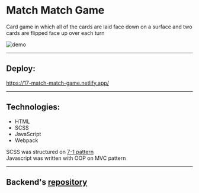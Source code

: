 # Match Match Game

Card game in which all of the cards are laid face down on a surface and two cards are flipped face up over each turn

![demo](https://media.giphy.com/media/ie27ldSOp5NnHXEmkU/giphy.gif)

---

## Deploy:

https://17-match-match-game.netlify.app/

---

## Technologies:
- HTML
- SCSS
- JavaScript
- Webpack

SCSS was structured on [7-1 pattern](https://sass-guidelin.es/#the-7-1-pattern)  
Javascript was written with OOP on MVC pattern

---

## Backend's [repository](https://github.com/diman17/match-match-game-server)
